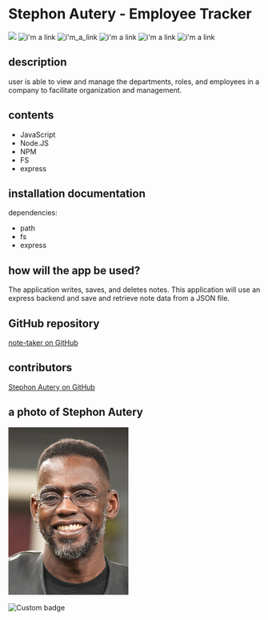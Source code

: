 # Stephon Autery - Employee Tracker
 [<img src="https://img.shields.io/badge/Stephon_Autery-let's_begin_here_...-goldenrod.svg" target="__blank">](http://stephonautery.com) ![i'm a link](https://img.shields.io/badge/license-MIT-blue.svg) ![i'm_a_link](https://img.shields.io/badge/_ES_-_6_-green) ![i'm a link](https://img.shields.io/badge/_path_-_7.1.0_-green>) ![i'm a link](https://img.shields.io/badge/_fs_-0.0.1_-orange.svg) ![i'm a link](https://img.shields.io/badge/_express_-_4.16.4-pink.svg) 
 ## description 
 user is able to view and manage the departments, roles, and employees in a company to facilitate organization and management.

 ## contents 
  
 - JavaScript 
 - Node.JS 
 - NPM 
 - FS 
 - express 
 
 ## installation documentation 
 dependencies: 
 - path 
 - fs 
 - express 
 ## how will the app be used? 
  
 The application writes, saves, and deletes notes. This application will use an express backend and save and retrieve note data from a JSON file.  

 ## GitHub repository 
 [note-taker on GitHub](https://github.com/StephonAutery/Stephon_Autery-Employee-Tracker) 
 ## contributors 
 [Stephon Autery on GitHub](https://github.com/StephonAutery)

 
 ## a photo of Stephon Autery 
 
 
 ![i'm a link](./images/stephon-headshot-garden.jpg)

![Custom badge](https://img.shields.io/endpoint?color=blue&label=Stephon%20Autery&logo=lets%20begin%20here%20...&logoColor=yellow&url=https%3A%2F%2Fgithub.com%2FStephonAutery%2FStephon_Autery-Employee-Tracker)


